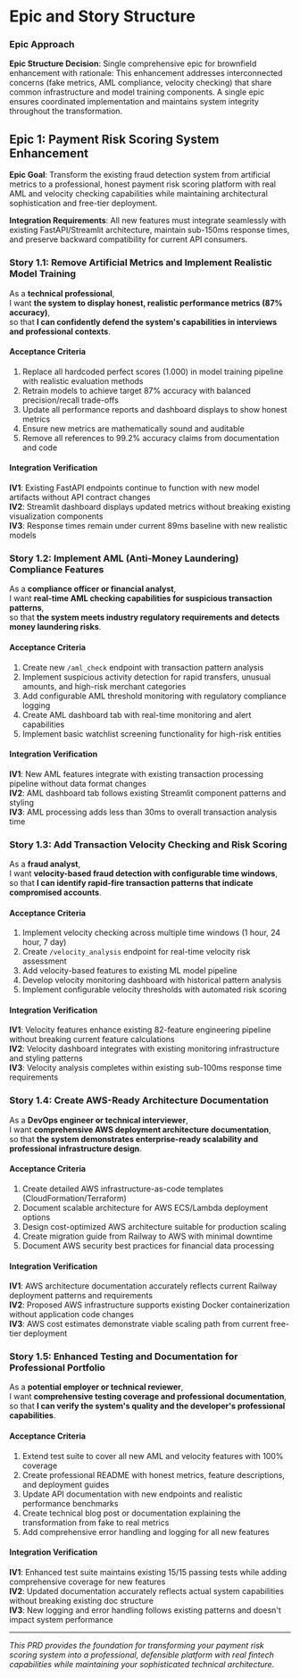 # Epic and Story Structure

### Epic Approach

**Epic Structure Decision**: Single comprehensive epic for brownfield enhancement with rationale: This enhancement addresses interconnected concerns (fake metrics, AML compliance, velocity checking) that share common infrastructure and model training components. A single epic ensures coordinated implementation and maintains system integrity throughout the transformation.

## Epic 1: Payment Risk Scoring System Enhancement

**Epic Goal**: Transform the existing fraud detection system from artificial metrics to a professional, honest payment risk scoring platform with real AML and velocity checking capabilities while maintaining architectural sophistication and free-tier deployment.

**Integration Requirements**: All new features must integrate seamlessly with existing FastAPI/Streamlit architecture, maintain sub-150ms response times, and preserve backward compatibility for current API consumers.

### Story 1.1: Remove Artificial Metrics and Implement Realistic Model Training

As a **technical professional**,  
I want **the system to display honest, realistic performance metrics (87% accuracy)**,  
so that **I can confidently defend the system's capabilities in interviews and professional contexts**.

#### Acceptance Criteria
1. Replace all hardcoded perfect scores (1.000) in model training pipeline with realistic evaluation methods
2. Retrain models to achieve target 87% accuracy with balanced precision/recall trade-offs
3. Update all performance reports and dashboard displays to show honest metrics
4. Ensure new metrics are mathematically sound and auditable
5. Remove all references to 99.2% accuracy claims from documentation and code

#### Integration Verification
**IV1**: Existing FastAPI endpoints continue to function with new model artifacts without API contract changes  
**IV2**: Streamlit dashboard displays updated metrics without breaking existing visualization components  
**IV3**: Response times remain under current 89ms baseline with new realistic models

### Story 1.2: Implement AML (Anti-Money Laundering) Compliance Features

As a **compliance officer or financial analyst**,  
I want **real-time AML checking capabilities for suspicious transaction patterns**,  
so that **the system meets industry regulatory requirements and detects money laundering risks**.

#### Acceptance Criteria
1. Create new `/aml_check` endpoint with transaction pattern analysis
2. Implement suspicious activity detection for rapid transfers, unusual amounts, and high-risk merchant categories
3. Add configurable AML threshold monitoring with regulatory compliance logging
4. Create AML dashboard tab with real-time monitoring and alert capabilities
5. Implement basic watchlist screening functionality for high-risk entities

#### Integration Verification
**IV1**: New AML features integrate with existing transaction processing pipeline without data format changes  
**IV2**: AML dashboard tab follows existing Streamlit component patterns and styling  
**IV3**: AML processing adds less than 30ms to overall transaction analysis time

### Story 1.3: Add Transaction Velocity Checking and Risk Scoring

As a **fraud analyst**,  
I want **velocity-based fraud detection with configurable time windows**,  
so that **I can identify rapid-fire transaction patterns that indicate compromised accounts**.

#### Acceptance Criteria
1. Implement velocity checking across multiple time windows (1 hour, 24 hour, 7 day)
2. Create `/velocity_analysis` endpoint for real-time velocity risk assessment
3. Add velocity-based features to existing ML model pipeline
4. Develop velocity monitoring dashboard with historical pattern analysis
5. Implement configurable velocity thresholds with automated risk scoring

#### Integration Verification
**IV1**: Velocity features enhance existing 82-feature engineering pipeline without breaking current feature calculations  
**IV2**: Velocity dashboard integrates with existing monitoring infrastructure and styling patterns  
**IV3**: Velocity analysis completes within existing sub-100ms response time requirements

### Story 1.4: Create AWS-Ready Architecture Documentation

As a **DevOps engineer or technical interviewer**,  
I want **comprehensive AWS deployment architecture documentation**,  
so that **the system demonstrates enterprise-ready scalability and professional infrastructure design**.

#### Acceptance Criteria
1. Create detailed AWS infrastructure-as-code templates (CloudFormation/Terraform)
2. Document scalable architecture for AWS ECS/Lambda deployment options
3. Design cost-optimized AWS architecture suitable for production scaling
4. Create migration guide from Railway to AWS with minimal downtime
5. Document AWS security best practices for financial data processing

#### Integration Verification
**IV1**: AWS architecture documentation accurately reflects current Railway deployment patterns and requirements  
**IV2**: Proposed AWS infrastructure supports existing Docker containerization without application code changes  
**IV3**: AWS cost estimates demonstrate viable scaling path from current free-tier deployment

### Story 1.5: Enhanced Testing and Documentation for Professional Portfolio

As a **potential employer or technical reviewer**,  
I want **comprehensive testing coverage and professional documentation**,  
so that **I can verify the system's quality and the developer's professional capabilities**.

#### Acceptance Criteria
1. Extend test suite to cover all new AML and velocity features with 100% coverage
2. Create professional README with honest metrics, feature descriptions, and deployment guides
3. Update API documentation with new endpoints and realistic performance benchmarks
4. Create technical blog post or documentation explaining the transformation from fake to real metrics
5. Add comprehensive error handling and logging for all new features

#### Integration Verification
**IV1**: Enhanced test suite maintains existing 15/15 passing tests while adding comprehensive coverage for new features  
**IV2**: Updated documentation accurately reflects actual system capabilities without breaking existing doc structure  
**IV3**: New logging and error handling follows existing patterns and doesn't impact system performance

---

*This PRD provides the foundation for transforming your payment risk scoring system into a professional, defensible platform with real fintech capabilities while maintaining your sophisticated technical architecture.*
